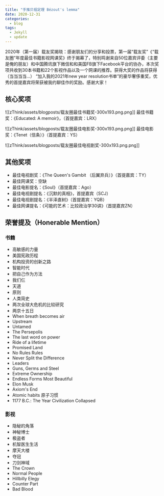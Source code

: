 ```yaml
---
title: "手推贝祖定理 Bézout's lemma"
date: 2020-12-31
categories:
  - blog
tags:
  - Jekyll
  - update
---
```

2020年（第一届）载友奖揭晓：感谢朋友们的分享和投票，第一届“载友奖”《“载友圈”年度最佳书籍影视网课奖》终于揭幕了，特别鸣谢来自50位嘉宾评委（主要是俺的朋友）和中国腾讯旗下微信和和美国FB旗下Facebook平台的协办，本次奖项共收到30本书籍和22个影视作品以及一个网课的推荐。获得大奖的作品将获得 （当当当当...） “加入我的2021年new year resolution书单”的豪华奢侈重奖，优秀的首提嘉宾将荣获被我约聊佳作的奖励。感谢大家！

## 核心奖项

![[zThink/assets/blogposts/载友圈最佳书籍奖-300x193.png.png]]
最佳书籍奖：《Educated: A memoir》，（首提嘉宾：LRX）

![[zThink/assets/blogposts/载友圈最佳电影奖-300x193.png.png]]
最佳电影奖：《Tenet（信条）》（首提嘉宾：YS）

![[zThink/assets/blogposts/载友圈最佳电视剧奖-300x193.png.png]]

## 其他奖项
- 最佳电视剧奖：《The Queen's Gambit （后翼弃兵）》（首提嘉宾：TY）
- 最佳网课奖：空缺
- 最佳电影提名：《Soul》（首提嘉宾：Ago）
- 最佳电视剧提名：《沉默的真相》，首提嘉宾（SCJ）
- 最佳电视剧提名：《半泽直树》（首提嘉宾：YQB）
- 最佳网课提名：《可能的艺术：比较政治学30讲》（首提嘉宾ZN）

## 荣誉提及（Honerable Mention）
### 书籍
- 高敏感的力量
- 美国宪政历程
- 机构投资的创新之路
- 智能时代
- 把自己作为方法
- 我们仨
- 天道
- 原则
- 人类简史
- 两次全球大危机的比较研究
- 两京十五日
- When breath becomes air
- Upstream
- Untamed
- The Persepolis
- The last word on power
- Ride of a lifetime
- Promised Land
- No Rules Rules
- Never Split the Difference
- Leaders
- Guns, Germs and Steel
- Extreme Ownership
- Endless Forms Most Beautiful
- Elon Musk
- Axiom's End
- Atomic habits 原子习惯
- 1177 B.C.: The Year Civilization Collapsed

### 影视
- 隐秘的角落
- 神秘博士
- 极盗者
- 机智医生生活
- 摩天大楼
- 夺冠
- 刀剑神域
- The Crown
- Normal People
- Hillbilly Elegy
- Counter Part
- Bad Blood